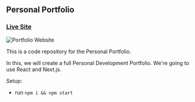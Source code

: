## Personal Portfolio

### [Live Site](https://chandanb.netlify.app/)

![Portfolio Website](https://i.ibb.co/WgPMpts/image.png)

This is a code repository for the Personal Portfolio.

In this, we will create a full Personal Development Portfolio. We're going to use React and Next.js.

Setup:
- run ```npm i && npm start```
